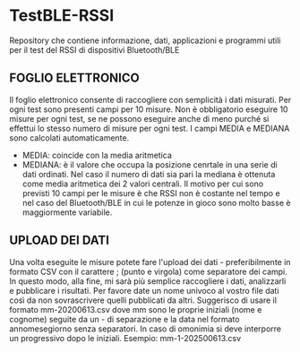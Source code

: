# TestBLE-RSSI
Repository che contiene informazione, dati, applicazioni e programmi utili per il test del RSSI di dispositivi Bluetooth/BLE

## FOGLIO ELETTRONICO
Il foglio elettronico consente di raccogliere con semplicità i dati misurati. Per ogni test sono presenti campi per 10 misure. Non è obbligatorio eseguire 10 misure per ogni test, se ne possono eseguire anche di meno purché si effettui lo stesso numero di misure per ogni test. I campi MEDIA e MEDIANA sono calcolati automaticamente.
- MEDIA: coincide con la media aritmetica
- MEDIANA: è il valore che occupa la posizione cenrtale in una serie di dati ordinati. Nel caso il numero di dati sia pari la mediana è ottenuta come media aritmetica dei 2 valori centrali.
Il motivo per cui sono previsti 10 campi per le misure è che RSSI non è costante nel tempo e nel caso del Bluetooth/BLE in cui le potenze in gioco sono molto basse è maggiormente variabile.

## UPLOAD DEI DATI
Una volta eseguite le misure potete fare l'upload dei dati - preferibilmente in formato CSV con il carattere ; (punto e virgola) come separatore dei campi. In questo modo, alla fine, mi sarà più semplice raccogliere i dati, analizzarli e pubblicare i risultati. Per favore date un nome univoco al vostro file dati così da non sovrascrivere quelli pubblicati da altri. Suggerisco di usare il formato mm-20200613.csv dove mm sono le proprie iniziali (nome e cognome) seguite da un - di separazione e la data nel formato annomesegiorno senza separatori. In caso di omonimia si deve interporre un progressivo dopo le iniziali.
Esempio:
  mm-1-202500613.csv
  
